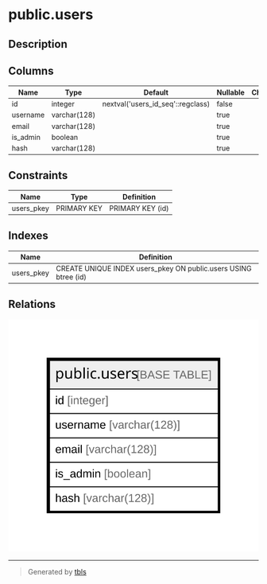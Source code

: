 # public.users

## Description

## Columns

| Name | Type | Default | Nullable | Children | Parents | Comment |
| ---- | ---- | ------- | -------- | -------- | ------- | ------- |
| id | integer | nextval('users_id_seq'::regclass) | false |  |  |  |
| username | varchar(128) |  | true |  |  |  |
| email | varchar(128) |  | true |  |  |  |
| is_admin | boolean |  | true |  |  |  |
| hash | varchar(128) |  | true |  |  |  |

## Constraints

| Name | Type | Definition |
| ---- | ---- | ---------- |
| users_pkey | PRIMARY KEY | PRIMARY KEY (id) |

## Indexes

| Name | Definition |
| ---- | ---------- |
| users_pkey | CREATE UNIQUE INDEX users_pkey ON public.users USING btree (id) |

## Relations

![er](public.users.svg)

---

> Generated by [tbls](https://github.com/k1LoW/tbls)
